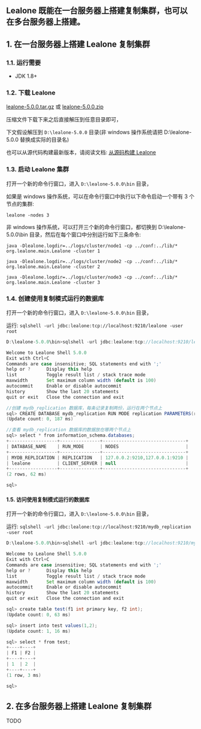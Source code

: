 ## Lealone 既能在一台服务器上搭建复制集群，也可以在多台服务器上搭建。


## 1. 在一台服务器上搭建 Lealone 复制集群


### 1.1. 运行需要

* JDK 1.8+


### 1.2. 下载 Lealone

[lealone-5.0.0.tar.gz](https://github.com/lealone/Lealone-Docs/releases/download/lealone-docs-1.0.0/lealone-5.0.0.tar.gz)
或
[lealone-5.0.0.zip](https://github.com/lealone/Lealone-Docs/releases/download/lealone-docs-1.0.0/lealone-5.0.0.zip)

压缩文件下载下来之后直接解压到任意目录即可，

下文假设解压到 `D:\lealone-5.0.0` 目录(非 windows 操作系统请把 D:\lealone-5.0.0 替换成实际的目录名)

也可以从源代码构建最新版本，请阅读文档: [从源码构建 Lealone](https://github.com/lealone/Lealone-Docs/blob/master/%E5%BA%94%E7%94%A8%E6%96%87%E6%A1%A3/%E4%BB%8E%E6%BA%90%E7%A0%81%E6%9E%84%E5%BB%BALealone.md)


### 1.3. 启动 Lealone 集群

打开一个新的命令行窗口，进入 `D:\lealone-5.0.0\bin` 目录，

如果是 windows 操作系统，可以在命令行窗口中执行以下命令启动一个带有 3 个节点的集群:

`lealone -nodes 3`

非 windows 操作系统，可以打开三个新的命令行窗口，都切换到 D:\lealone-5.0.0\bin 目录，然后在每个窗口中分别运行如下三条命令:

`java -Dlealone.logdir=../logs/cluster/node1 -cp ../conf:../lib/* org.lealone.main.Lealone -cluster 1`

`java -Dlealone.logdir=../logs/cluster/node2 -cp ../conf:../lib/* org.lealone.main.Lealone -cluster 2`

`java -Dlealone.logdir=../logs/cluster/node3 -cp ../conf:../lib/* org.lealone.main.Lealone -cluster 3`


### 1.4. 创建使用复制模式运行的数据库

打开一个新的命令行窗口，进入 `D:\lealone-5.0.0\bin` 目录，

运行: `sqlshell -url jdbc:lealone:tcp://localhost:9210/lealone -user root`

```java
D:\lealone-5.0.0\bin>sqlshell -url jdbc:lealone:tcp://localhost:9210/lealone -user root

Welcome to Lealone Shell 5.0.0
Exit with Ctrl+C
Commands are case insensitive; SQL statements end with ';'
help or ?      Display this help
list           Toggle result list / stack trace mode
maxwidth       Set maximum column width (default is 100)
autocommit     Enable or disable autocommit
history        Show the last 20 statements
quit or exit   Close the connection and exit

//创建 mydb_replication 数据库，每条记录复制两份，运行在两个节点上
sql> CREATE DATABASE mydb_replication RUN MODE replication PARAMETERS(replication_factor: 2);
(Update count: 0, 187 ms)

//查看 mydb_replication 数据库的数据放在哪两个节点上
sql> select * from information_schema.databases;
+------------------+---------------+-------------------------------+
| DATABASE_NAME    | RUN_MODE      | NODES                         |
+------------------+---------------+-------------------------------+
| MYDB_REPLICATION | REPLICATION   | 127.0.0.2:9210,127.0.0.1:9210 |
| lealone          | CLIENT_SERVER | null                          |
+------------------+---------------+-------------------------------+
(2 rows, 62 ms)

sql>
```

#### 1.5. 访问使用复制模式运行的数据库

打开一个新的命令行窗口，进入 `D:\lealone-5.0.0\bin` 目录，

运行: `sqlshell -url jdbc:lealone:tcp://localhost:9210/mydb_replication -user root`

```java
D:\lealone-5.0.0\bin>sqlshell -url jdbc:lealone:tcp://localhost:9210/mydb_replication -user root

Welcome to Lealone Shell 5.0.0
Exit with Ctrl+C
Commands are case insensitive; SQL statements end with ';'
help or ?      Display this help
list           Toggle result list / stack trace mode
maxwidth       Set maximum column width (default is 100)
autocommit     Enable or disable autocommit
history        Show the last 20 statements
quit or exit   Close the connection and exit

sql> create table test(f1 int primary key, f2 int);
(Update count: 0, 63 ms)

sql> insert into test values(1,2);
(Update count: 1, 16 ms)

sql> select * from test;
+----+----+
| F1 | F2 |
+----+----+
| 1  | 2  |
+----+----+
(1 row, 3 ms)

sql>
```


## 2. 在多台服务器上搭建 Lealone 复制集群

TODO


